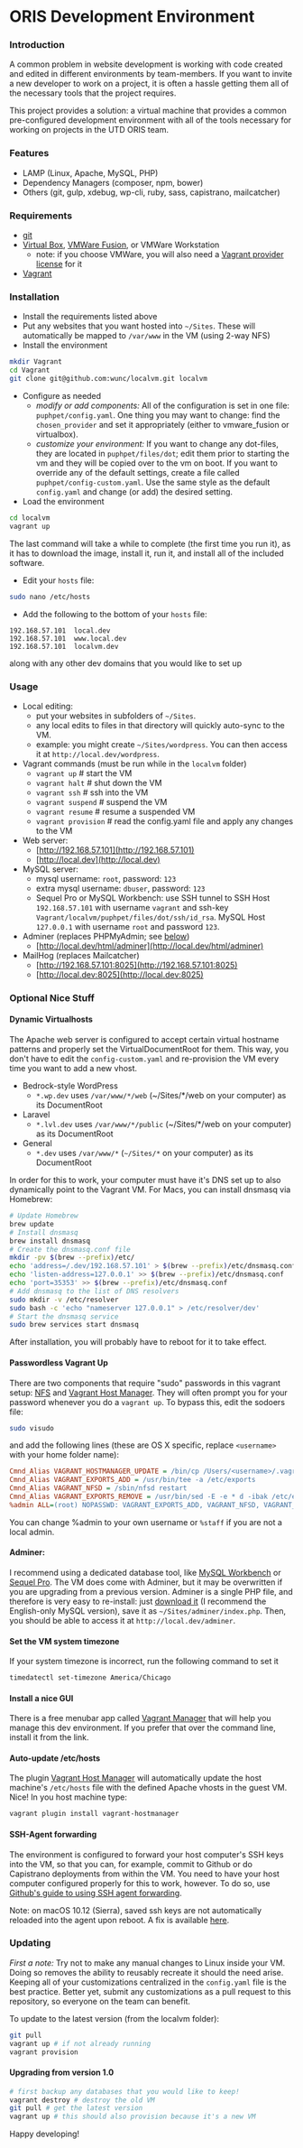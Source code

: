 # ORIS Development Environment

### Introduction

A common problem in website development is working with code created and edited in different environments by team-members. If you want to invite a new developer to work on a project, it is often a hassle getting them all of the necessary tools that the project requires.

This project provides a solution: a virtual machine that provides a common pre-configured development environment with all of the tools necessary for working on projects in the UTD ORIS team.

### Features

- LAMP (Linux, Apache, MySQL, PHP)
- Dependency Managers (composer, npm, bower)
- Others (git, gulp, xdebug, wp-cli, ruby, sass, capistrano, mailcatcher)

### Requirements

- [git](http://git-scm.com/)
- [Virtual Box](https://www.virtualbox.org/), [VMWare Fusion](http://www.vmware.com/products/fusion), or VMWare Workstation
	- note: if you choose VMWare, you will also need a [Vagrant provider license](https://www.vagrantup.com/vmware) for it
- [Vagrant](https://www.vagrantup.com/)

### Installation

- Install the requirements listed above
- Put any websites that you want hosted into `~/Sites`. These will automatically be mapped to `/var/www` in the VM (using 2-way NFS)
- Install the environment

```bash
mkdir Vagrant
cd Vagrant
git clone git@github.com:wunc/localvm.git localvm
```

- Configure as needed
	- *modify or add components:* All of the configuration is set in one file: `puphpet/config.yaml`. One thing you may want to change: find the `chosen_provider` and set it appropriately (either to vmware_fusion or virtualbox).
	- *customize your environment:* If you want to change any dot-files, they are located in `puphpet/files/dot`; edit them prior to starting the vm and they will be copied over to the vm on boot. If you want to override any of the default settings, create a file called `puphpet/config-custom.yaml`. Use the same style as the default `config.yaml` and change (or add) the desired setting.
- Load the environment

```bash
cd localvm
vagrant up
```

The last command will take a while to complete (the first time you run it), as it has to download the image, install it, run it, and install all of the included software.

- Edit your `hosts` file:

```bash
sudo nano /etc/hosts
```

- Add the following to the bottom of your `hosts` file:

```
192.168.57.101	local.dev
192.168.57.101  www.local.dev
192.168.57.101  localvm.dev
```

along with any other dev domains that you would like to set up

### Usage

- Local editing:
	- put your websites in subfolders of `~/Sites`.
	- any local edits to files in that directory will quickly auto-sync to the VM.
	- example: you might create `~/Sites/wordpress`. You can then access it at `http://local.dev/wordpress`.
- Vagrant commands (must be run while in the `localvm` folder)
	- `vagrant up` # start the VM
	- `vagrant halt` # shut down the VM
	- `vagrant ssh` # ssh into the VM
	- `vagrant suspend` # suspend the VM
	- `vagrant resume` # resume a suspended VM
	- `vagrant provision` # read the config.yaml file and apply any changes to the VM
- Web server:
	- [http://192.168.57.101](http://192.168.57.101)
	- [http://local.dev](http://local.dev)
- MySQL server:
	- mysql username: `root`, password: `123`
	- extra mysql username: `dbuser`, password: `123`
	- Sequel Pro or MySQL Workbench: use SSH tunnel to SSH Host `192.168.57.101` with username `vagrant` and ssh-key `Vagrant/localvm/puphpet/files/dot/ssh/id_rsa`. MySQL Host `127.0.0.1` with username `root` and password `123`. 
- Adminer (replaces PHPMyAdmin; see [below](#adminer))
	- [http://local.dev/html/adminer](http://local.dev/html/adminer)
- MailHog (replaces Mailcatcher)
	- [http://192.168.57.101:8025](http://192.168.57.101:8025)
	- [http://local.dev:8025](http://local.dev:8025)

### Optional Nice Stuff

#### Dynamic Virtualhosts

The Apache web server is configured to accept certain virtual hostname patterns and properly set the VirtualDocumentRoot for them. This way, you don't have to edit the `config-custom.yaml` and re-provision the VM every time you want to add a new vhost.

- Bedrock-style WordPress
	- `*.wp.dev` uses `/var/www/*/web` (~/Sites/*/web on your computer) as its DocumentRoot
- Laravel
	- `*.lvl.dev` uses `/var/www/*/public` (~/Sites/*/web on your computer) as its DocumentRoot
- General
	- `*.dev` uses `/var/www/*` (`~/Sites/*` on your computer) as its DocumentRoot

In order for this to work, your computer must have it's DNS set up to also dynamically point to the Vagrant VM. For Macs, you can install dnsmasq via Homebrew:

```bash
# Update Homebrew
brew update
# Install dnsmasq
brew install dnsmasq
# Create the dnsmasq.conf file
mkdir -pv $(brew --prefix)/etc/
echo 'address=/.dev/192.168.57.101' > $(brew --prefix)/etc/dnsmasq.conf
echo 'listen-address=127.0.0.1' >> $(brew --prefix)/etc/dnsmasq.conf
echo 'port=35353' >> $(brew --prefix)/etc/dnsmasq.conf
# Add dnsmasq to the list of DNS resolvers
sudo mkdir -v /etc/resolver
sudo bash -c 'echo "nameserver 127.0.0.1" > /etc/resolver/dev'
# Start the dnsmasq service
sudo brew services start dnsmasq
```

After installation, you will probably have to reboot for it to take effect.

#### Passwordless Vagrant Up

There are two components that require "sudo" passwords in this vagrant setup: [NFS](https://www.vagrantup.com/docs/synced-folders/nfs.html) and [Vagrant Host Manager](https://github.com/devopsgroup-io/vagrant-hostmanager). They will often prompt you for your password whenever you do a `vagrant up`. To bypass this, edit the sodoers file:

```bash
sudo visudo
```

and add the following lines (these are OS X specific, replace `<username>` with your home folder name):

```ini
Cmnd_Alias VAGRANT_HOSTMANAGER_UPDATE = /bin/cp /Users/<username>/.vagrant.d/tmp/hosts.local /etc/hosts
Cmnd_Alias VAGRANT_EXPORTS_ADD = /usr/bin/tee -a /etc/exports
Cmnd_Alias VAGRANT_NFSD = /sbin/nfsd restart
Cmnd_Alias VAGRANT_EXPORTS_REMOVE = /usr/bin/sed -E -e * d -ibak /etc/exports
%admin ALL=(root) NOPASSWD: VAGRANT_EXPORTS_ADD, VAGRANT_NFSD, VAGRANT_EXPORTS_REMOVE, VAGRANT_HOSTMANAGER_UPDATE
```

You can change %admin to your own username or `%staff` if you are not a local admin.

#### Adminer:

I recommend using a dedicated database tool, like [MySQL Workbench](http://www.mysql.com/products/workbench/) or [Sequel Pro](https://www.sequelpro.com/). The VM does come with Adminer, but it may be overwritten if you are upgrading from a previous version. Adminer is a single PHP file, and therefore is very easy to re-install: just [download it](https://www.adminer.org/) (I recommend the English-only MySQL version), save it as `~/Sites/adminer/index.php`. Then, you should be able to access it at `http://local.dev/adminer`.

#### Set the VM system timezone

If your system timezone is incorrect, run the following command to set it

```bash
timedatectl set-timezone America/Chicago
```

#### Install a nice GUI

There is a free menubar app called [Vagrant Manager](http://vagrantmanager.com/) that will help you manage this dev environment. If you prefer that over the command line, install it from the link.

#### Auto-update /etc/hosts

The plugin [Vagrant Host Manager](https://github.com/smdahlen/vagrant-hostmanager) will automatically update the host machine's `/etc/hosts` file with the defined Apache vhosts in the guest VM. Nice! In you host machine type:

```bash
vagrant plugin install vagrant-hostmanager
```

#### SSH-Agent forwarding

The environment is configured to forward your host computer's SSH keys into the VM, so that you can, for example, commit to Github or do Capistrano deployments from within the VM. You need to have your host computer configured properly for this to work, however.  To do so, use [Github's guide to using SSH agent forwarding](https://developer.github.com/guides/using-ssh-agent-forwarding/).

Note: on macOS 10.12 (Sierra), saved ssh keys are not automatically reloaded into the agent upon reboot. A fix is available [here](https://github.com/jirsbek/SSH-keys-in-macOS-Sierra-keychain).

### Updating

*First a note:* Try not to make any manual changes to Linux inside your VM. Doing so removes the ability to reusably recreate it should the need arise. Keeping all of your customizations centralized in the `config.yaml` file is the best practice. Better yet, submit any customizations as a pull request to this repository, so everyone on the team can benefit.

To update to the latest version (from the localvm folder):

```bash
git pull
vagrant up # if not already running
vagrant provision
```

#### Upgrading from version 1.0

```bash
# first backup any databases that you would like to keep!
vagrant destroy # destroy the old VM
git pull # get the latest version
vagrant up # this should also provision because it's a new VM
```

Happy developing!

